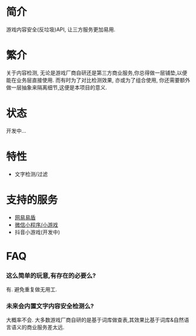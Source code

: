 # 简介
游戏内容安全(反垃圾)API, 让三方服务更加易用.

# 繁介
关于内容检测, 无论是游戏厂商自研还是第三方商业服务,你总得做一层铺垫,以便能在业务层直接使用.
而有时为了对比检测效果, 亦或为了组合使用, 你还需要额外做一层抽象来隔离细节,这便是本项目的意义.


# 状态
开发中...


# 特性
* 文字检测/过滤


# 支持的服务
* [网易易盾](https://dun.163.com/)
* [微信小程序/小游戏](https://developers.weixin.qq.com/miniprogram/dev/api-backend/open-api/sec-check/security.msgSecCheck.html)
* 抖音小游戏(开发中)


# FAQ
### 这么简单的玩意,有存在的必要么?
有. 避免重复做无用工.


### 未来会内置文字内容安全检测么?
大概率不会. 大多数游戏厂商自研的是基于词库做查表,其效果比基于词库&自然语言语义的商业服务差太远.

